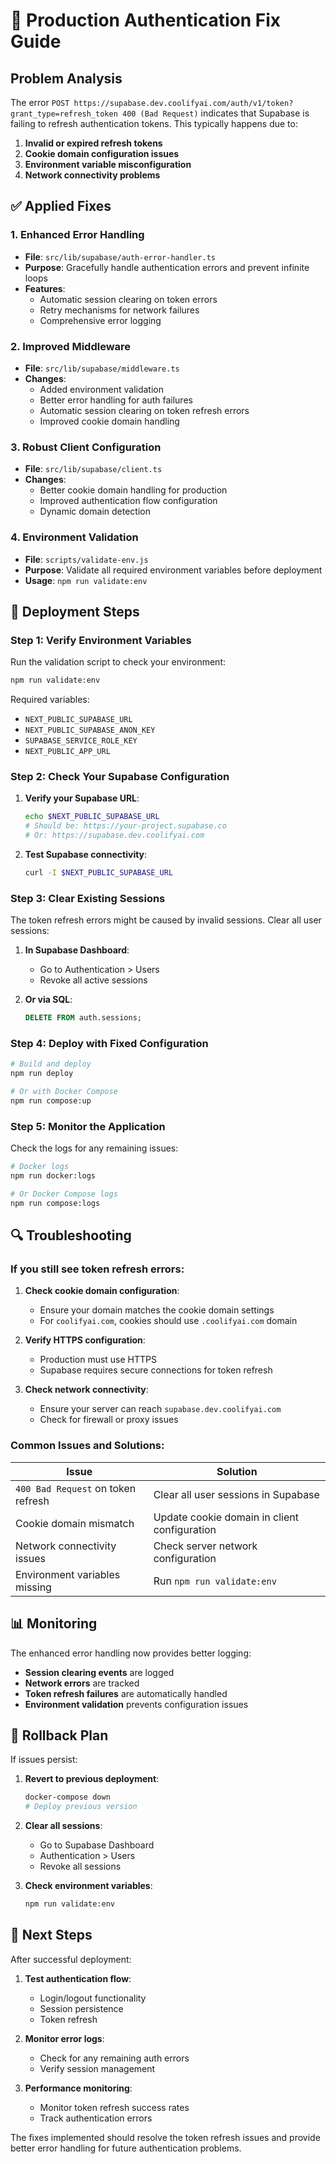 # 🔧 Production Authentication Fix Guide

## Problem Analysis

The error `POST https://supabase.dev.coolifyai.com/auth/v1/token?grant_type=refresh_token 400 (Bad Request)` indicates that Supabase is failing to refresh authentication tokens. This typically happens due to:

1. **Invalid or expired refresh tokens**
2. **Cookie domain configuration issues**
3. **Environment variable misconfiguration**
4. **Network connectivity problems**

## ✅ Applied Fixes

### 1. Enhanced Error Handling
- **File**: `src/lib/supabase/auth-error-handler.ts`
- **Purpose**: Gracefully handle authentication errors and prevent infinite loops
- **Features**:
  - Automatic session clearing on token errors
  - Retry mechanisms for network failures
  - Comprehensive error logging

### 2. Improved Middleware
- **File**: `src/lib/supabase/middleware.ts`
- **Changes**:
  - Added environment validation
  - Better error handling for auth failures
  - Automatic session clearing on token refresh errors
  - Improved cookie domain handling

### 3. Robust Client Configuration
- **File**: `src/lib/supabase/client.ts`
- **Changes**:
  - Better cookie domain handling for production
  - Improved authentication flow configuration
  - Dynamic domain detection

### 4. Environment Validation
- **File**: `scripts/validate-env.js`
- **Purpose**: Validate all required environment variables before deployment
- **Usage**: `npm run validate:env`

## 🚀 Deployment Steps

### Step 1: Verify Environment Variables

Run the validation script to check your environment:

```bash
npm run validate:env
```

Required variables:
- `NEXT_PUBLIC_SUPABASE_URL`
- `NEXT_PUBLIC_SUPABASE_ANON_KEY`
- `SUPABASE_SERVICE_ROLE_KEY`
- `NEXT_PUBLIC_APP_URL`

### Step 2: Check Your Supabase Configuration

1. **Verify your Supabase URL**:
   ```bash
   echo $NEXT_PUBLIC_SUPABASE_URL
   # Should be: https://your-project.supabase.co
   # Or: https://supabase.dev.coolifyai.com
   ```

2. **Test Supabase connectivity**:
   ```bash
   curl -I $NEXT_PUBLIC_SUPABASE_URL
   ```

### Step 3: Clear Existing Sessions

The token refresh errors might be caused by invalid sessions. Clear all user sessions:

1. **In Supabase Dashboard**:
   - Go to Authentication > Users
   - Revoke all active sessions

2. **Or via SQL**:
   ```sql
   DELETE FROM auth.sessions;
   ```

### Step 4: Deploy with Fixed Configuration

```bash
# Build and deploy
npm run deploy

# Or with Docker Compose
npm run compose:up
```

### Step 5: Monitor the Application

Check the logs for any remaining issues:

```bash
# Docker logs
npm run docker:logs

# Or Docker Compose logs
npm run compose:logs
```

## 🔍 Troubleshooting

### If you still see token refresh errors:

1. **Check cookie domain configuration**:
   - Ensure your domain matches the cookie domain settings
   - For `coolifyai.com`, cookies should use `.coolifyai.com` domain

2. **Verify HTTPS configuration**:
   - Production must use HTTPS
   - Supabase requires secure connections for token refresh

3. **Check network connectivity**:
   - Ensure your server can reach `supabase.dev.coolifyai.com`
   - Check for firewall or proxy issues

### Common Issues and Solutions:

| Issue | Solution |
|-------|----------|
| `400 Bad Request` on token refresh | Clear all user sessions in Supabase |
| Cookie domain mismatch | Update cookie domain in client configuration |
| Network connectivity issues | Check server network configuration |
| Environment variables missing | Run `npm run validate:env` |

## 📊 Monitoring

The enhanced error handling now provides better logging:

- **Session clearing events** are logged
- **Network errors** are tracked
- **Token refresh failures** are automatically handled
- **Environment validation** prevents configuration issues

## 🔄 Rollback Plan

If issues persist:

1. **Revert to previous deployment**:
   ```bash
   docker-compose down
   # Deploy previous version
   ```

2. **Clear all sessions**:
   - Go to Supabase Dashboard
   - Authentication > Users
   - Revoke all sessions

3. **Check environment variables**:
   ```bash
   npm run validate:env
   ```

## 📝 Next Steps

After successful deployment:

1. **Test authentication flow**:
   - Login/logout functionality
   - Session persistence
   - Token refresh

2. **Monitor error logs**:
   - Check for any remaining auth errors
   - Verify session management

3. **Performance monitoring**:
   - Monitor token refresh success rates
   - Track authentication errors

The fixes implemented should resolve the token refresh issues and provide better error handling for future authentication problems.
